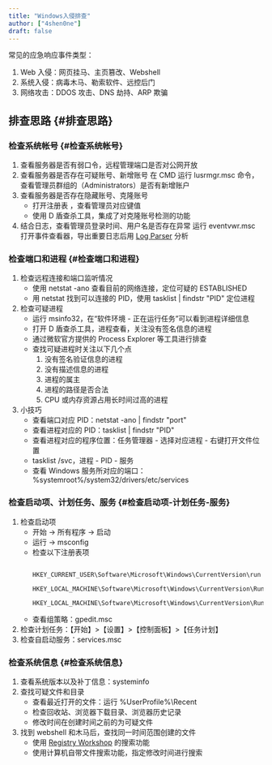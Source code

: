 ```yaml
---
title: "Windows入侵排查"
author: ["4shen0ne"]
draft: false
---
```


常见的应急响应事件类型：

1.  Web 入侵：网页挂马、主页篡改、Webshell
2.  系统入侵：病毒木马、勒索软件、远控后门
3.  网络攻击：DDOS 攻击、DNS 劫持、ARP 欺骗


## 排查思路 {#排查思路}


### 检查系统帐号 {#检查系统帐号}

1.  查看服务器是否有弱口令，远程管理端口是否对公网开放
2.  查看服务器是否存在可疑账号、新增账号
    在 CMD 运行 lusrmgr.msc 命令，查看管理员群组的（Administrators）是否有新增账户
3.  查看服务器是否存在隐藏账号、克隆账号
    -   打开注册表 ，查看管理员对应键值
    -   使用 D 盾查杀工具，集成了对克隆账号检测的功能
4.  结合日志，查看管理员登录时间、用户名是否存在异常
    运行 eventvwr.msc 打开事件查看器，导出重要日志后用 [Log Parser](https://www.microsoft.com/en-us/download/details.aspx?id=24659) 分析


### 检查端口和进程 {#检查端口和进程}

1.  检查远程连接和端口监听情况
    -   使用 netstat -ano 查看目前的网络连接，定位可疑的 ESTABLISHED
    -   用 netstat 找到可以连接的 PID，使用 tasklist | findstr "PID" 定位进程
2.  检查可疑进程
    -   运行 msinfo32，在“软件环境 - 正在运行任务”可以看到进程详细信息
    -   打开 D 盾查杀工具，进程查看，关注没有签名信息的进程
    -   通过微软官方提供的 Process Explorer 等工具进行排查
    -   查找可疑进程时关注以下几个点
        1.  没有签名验证信息的进程
        2.  没有描述信息的进程
        3.  进程的属主
        4.  进程的路径是否合法
        5.  CPU 或内存资源占用长时间过高的进程
3.  小技巧
    -   查看端口对应 PID：netstat -ano | findstr "port"
    -   查看进程对应的 PID：tasklist | findstr "PID"
    -   查看进程对应的程序位置：任务管理器 - 选择对应进程 - 右键打开文件位置
    -   tasklist /svc，进程 - PID - 服务
    -   查看 Windows 服务所对应的端口：%systemroot%/system32/drivers/etc/services


### 检查启动项、计划任务、服务 {#检查启动项-计划任务-服务}

1.  检查启动项
    -   开始 -&gt; 所有程序 -&gt; 启动
    -   运行 -&gt; msconfig
    -   检查以下注册表项
        ```nil
             HKEY_CURRENT_USER\Software\Microsoft\Windows\CurrentVersion\run
             HKEY_LOCAL_MACHINE\Software\Microsoft\Windows\CurrentVersion\Run
             HKEY_LOCAL_MACHINE\Software\Microsoft\Windows\CurrentVersion\Runonce
        ```
    -   查看组策略：gpedit.msc
2.  检查计划任务：【开始】&gt;【设置】&gt;【控制面板】&gt;【任务计划】
3.  检查自启动服务：services.msc


### 检查系统信息 {#检查系统信息}

1.  查看系统版本以及补丁信息：systeminfo
2.  查找可疑文件和目录
    -   查看最近打开的文件：运行 %UserProfile%\Recent
    -   检查回收站、浏览器下载目录、浏览器历史记录
    -   修改时间在创建时间之前的为可疑文件
3.  找到 webshell 和木马后，查找同一时间范围创建的文件
    -   使用 [Registry Workshop](http://www.torchsoft.com/en/rw_information.html) 的搜索功能
    -   使用计算机自带文件搜索功能，指定修改时间进行搜索

